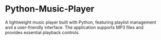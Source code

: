 # Python-Music-Player
A lightweight music player built with Python, featuring playlist management and a user-friendly interface. The application supports MP3 files and provides essential playback controls.
